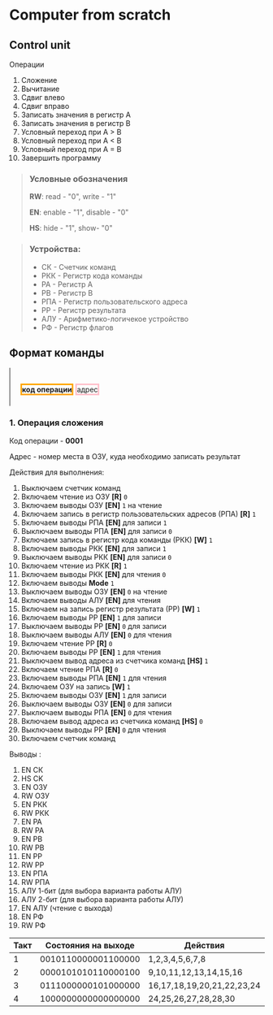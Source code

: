 # Computer from scratch 

## Control unit

Операции
1. Сложение
2. Вычитание
3. Сдвиг влево
4. Сдвиг вправо
5. Записать значения в регистр A
6. Записать значения в регистр B
7. Условный переход при A > B
8. Условный переход при A < B
9. Условный переход при A = B
10. Завершить программу

> ### Условные обозначения
> 
> **RW**: read - "0", write - "1"
> 
> **EN**: enable - "1", disable - "0"
> 
> **HS**: hide - "1", show- "0"


> ### Устройства:
> - СК - Счетчик команд
> - РКК - Регистр кода команды
> - РА - Регистр А
> - РВ - Регистр В
> - РПА - Регистр пользовательского адреса
> - РР - Регистр результата
> - АЛУ - Арифметико-логичекое устройство
> - РФ - Регистр флагов

<h2>Формат команды</h2>
<div style="padding: 20px 10px 10px 20px; border-left: 2px solid grey; margin-bottom: 20px">

<span style="border: 3px solid orange">**код операции**</span>
<span style="border: 3px solid pink">адрес</span>

</div>

### 1. Операция сложения 

Код операции - **0001**

Адрес - номер места в ОЗУ, куда необходимо записать результат

Действия для выполнения:

1. Выключаем счетчик команд
2. Включаем чтение из ОЗУ **[R]** `0`
3. Включаем выводы ОЗУ **[EN]** `1` на чтение
4. Включаем запись в регистр пользовательских адресов (РПА) **[R]** `1`
5. Включаем выводы РПА **[EN]** для записи `1`
6. Выключаем выводы РПА **[EN]**  для записи `0`
7. Включаем запись в регистр кода команды (РКК) **[W]** `1`
8. Включаем выводы РКК **[EN]** для записи `1`
9. Выключаем выводы РКК **[EN]**  для записи `0`
10. Включаем чтение из РКК **[R]** `1`
11. Включаем выводы РКК **[EN]** для чтения `0`
12. Включаем выводы **Mode** `1`
13. Выключаем выводы ОЗУ **[EN]** `0` на чтение
14. Включаем выводы АЛУ **[EN]** для чтения
15. Включаем на запись регистр результата (РР) **[W]** `1`
16. Включаем выводы РР **[EN]** `1` для записи
17. Выключаем выводы РР **[EN]** `0` для записи
18. Выключаем выводы AЛУ **[EN]** `0` для чтения
19. Включаем чтение РР **[R]** `0`
20. Включаем выводы РР **[EN]** `1` для чтения
21. Выключаем вывод адреса из счетчика команд **[HS]** `1`
22. Включаем чтение РПА **[R]** `0`
23. Включаем выводы РПА **[EN]** `1` для чтения
24. Включаем ОЗУ на запись **[W]** `1`
25. Включаем выводы ОЗУ  **[EN]** `1` для записи
26. Выключаем выводы ОЗУ  **[EN]** `0` для записи
27. Выключаем выводы РПА **[EN]** `0` для чтения
28. Включаем вывод адреса из счетчика команд **[HS]** `0`
29. Выключаем выводы РР **[EN]** `0` для чтения
30. Включаем счетчик команд

Выводы :
1. EN СК
2. HS CK
3. EN ОЗУ
4. RW ОЗУ
5. EN РКК
6. RW РКК
7. EN PA
8. RW PA
9. EN PB
10. RW PB
11. EN PP
12. RW PP
13. EN РПА
14. RW РПА
15. АЛУ 1-бит (для выбора варианта работы АЛУ)
16. АЛУ 2-бит (для выбора варианта работы АЛУ)
17. EN АЛУ (чтение с выхода)
18. EN РФ
19. RW РФ

| Такт | Состояния на выходе   | Действия                   |
|------|-----------------------|----------------------------|
| 1    | 0010110000001100000   | 1,2,3,4,5,6,7,8            |
| 2    | 0000101010110000100   | 9,10,11,12,13,14,15,16     |
| 3    | 0111000000101000000   | 16,17,18,19,20,21,22,23,24 |
| 4    | 1000000000000000000   | 24,25,26,27,28,28,30       |
